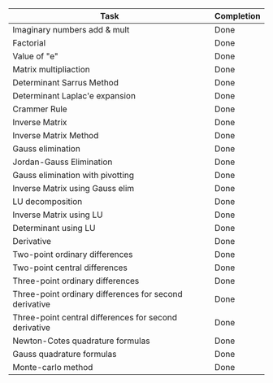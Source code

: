 
| Task | Completion |
| ------------- | ------------- |
| Imaginary numbers add & mult  | Done  |
| Factorial  | Done  |
| Value of "e"  | Done  |
| Matrix multipliaction  | Done  |
| Determinant Sarrus Method  | Done  |
| Determinant Laplac'e expansion  | Done  |
| Crammer Rule  | Done  |
| Inverse Matrix  | Done  |
| Inverse Matrix Method  | Done  |
| Gauss elimination  | Done  |
| Jordan-Gauss Elimination | Done  |
|  Gauss elimination with pivotting | Done  |
| Inverse Matrix using Gauss elim | Done  |
| LU decomposition  | Done  |
| Inverse Matrix using LU  | Done  |
| Determinant using LU  | Done  |
| Derivative | Done  |
| Two-point ordinary differences  | Done  |
| Two-point central differences  | Done  |
| Three-point ordinary differences | Done  |
| Three-point ordinary differences for second derivative  | Done  |
| Three-point central differences for second derivative  | Done  |
| Newton-Cotes quadrature formulas | Done  |
| Gauss quadrature formulas | Done |
| Monte-carlo method  | Done  |

